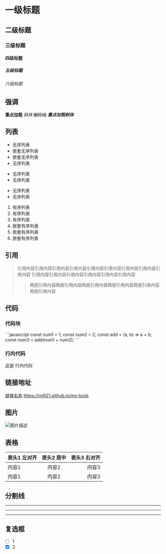 # 一级标题

## 二级标题

### 三级标题

#### 四级标题

##### 五级标题

###### 六级标题

## 强调

**重点加粗**
_斜体_
~~删除线~~
**_重点加粗斜体_**

## 列表

- 无序列表
- 嵌套无序列表
- 嵌套无序列表
- 无序列表

* 无序列表
* 无序列表

- 无序列表
- 无序列表

1. 有序列表
2. 有序列表
3. 有序列表
4. 嵌套有序列表
5. 嵌套有序列表
6. 嵌套有序列表

## 引用

> 引用内容引用内容引用内容引用内容引用内容引用内容引用内容引用内容引用内容
> 引用内容引用内容引用内容引用内容引用内容引用内容
>
> > 两层引用内容两层引用内容两层引用内容两层引用内容两层引用内容两层引用内容

## 代码

### 代码块

\`\`\`javascript
const num1 = 1;
const num2 = 2;
const add = (a, b) => a + b;
const num3 = add(num1 + num2);
\`\`\`

### 行内代码

这是\`行内代码\`

## 链接地址

[链接名称](https://mj921.github.io/my-tools '链接title')
<https://mj921.github.io/my-tools>

## 图片

![图片描述](https://mj921.github.io/my-tools/example.png '图片title')

## 表格

| 表头1 左对齐 | 表头2 居中 | 表头3 右对齐 |
| :----------- | :--------: | -----------: |
| 内容1        |   内容2    |        内容3 |
| 内容1        |   内容2    |        内容3 |

## 分割线

---

---

---

## 复选框

- [ ] 1
- [x] 2
